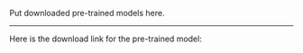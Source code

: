 Put downloaded pre-trained models here.

------------------
Here is the download link for the pre-trained model:
